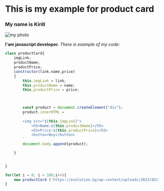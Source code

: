 # This is my example for product card

### My name is Kirill

![my photo]()


**I'am javascript developer.**
*There is example of my code:*
```javascript
class productCard{
    imgLink;
    productName; 
    productPrice; 
    constructor(link,name,price)
    {
        this.imgLink = link;
        this.productName = name;
        this.productPrice = price;

      

        const product = document.createElement("div");
        product.innerHTML = 
        `
        <img src="${this.imgLink}">
            <h5>Name:${this.productName}</h5>
            <h5>Price:${this.productPrice}</h5>  
            <button>Buy</button>
        `
        document.body.append(product);

    }

  
}

for(let i = 0; i < 100;i++){
    new productCard ('https://evolution.by/wp-content/uploads/2023/03/I-3042T-1-min.png', 'ytug', 33);
}
```

